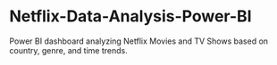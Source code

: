 # Netflix-Data-Analysis-Power-BI
Power BI dashboard analyzing Netflix Movies and TV Shows based on country, genre, and time trends.
